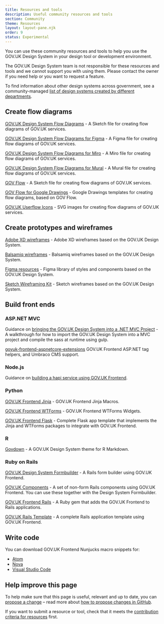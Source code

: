 ```yaml
---
title: Resources and tools
description: Useful community resources and tools
section: Community
theme: Resources
layout: layout-pane.njk
order: 9
status: Experimental
---
```


You can use these community resources and tools to help you use the GOV.UK Design System in your design tool or development environment.

The GOV.UK Design System team is not responsible for these resources and tools and we cannot support you with using them. Please contact the owner if you need help or you want to request a feature.

To find information about other design systems across government, see a community-managed [list of design systems created by different departments](https://github.com/ctdesign/gov-design-systems-list).


## Create flow diagrams

[GOV.UK Design System Flow Diagrams](https://github.com/dashouse/govuk-design-system-flow-diagrams) -
A Sketch file for creating flow diagrams of GOV.UK services.

[GOV.UK Design System Flow Diagrams for Figma](https://github.com/paulmsmith/govuk-designsystem-flow-diagram-figma) -
A Figma file for creating flow diagrams of GOV.UK services.

[GOV.UK Design System Flow Diagrams for Miro](https://github.com/paulmsmith/govuk-designsystem-flow-diagram-miro) -
A Miro file for creating flow diagrams of GOV.UK services.

[GOV.UK Design System Flow Diagrams for Mural](https://github.com/clare-brown/govuk-designsystem-flow-diagram-mural) -
A Mural file for creating flow diagrams of GOV.UK services.

[GOV Flow](https://github.com/charlesrt/gov-flow) -
A Sketch file for creating flow diagrams of GOV.UK services.

[GOV Flow for Google Drawings](https://www.beatnic.co.uk/2019/10/04/google-drawing-template-gov-flow-kit/) -
Google Drawings templates for creating flow diagrams, based on GOV Flow.

[GOV.UK Userflow Icons](https://github.com/alirawashdeh/govuk-userflow-icons) -
SVG images for creating flow diagrams of GOV.UK services.


## Create prototypes and wireframes

[Adobe XD wireframes](https://github.com/SulimanK/gds-adobexd-wireframing-kit) -
Adobe XD wireframes based on the GOV.UK Design System.

[Balsamiq wireframes](https://github.com/enoranidi/govuk-design-system-balsamiq) -
Balsamiq wireframes based on the GOV.UK Design System.

[Figma resources](https://www.figma.com/file/NWuFffKvPQhl3aJ9nKU0p3/GOV.UK-Design-System) -
Figma library of styles and components based on the GOV.UK Design System.

[Sketch Wireframing Kit](https://github.com/dwp/sketch_wireframing_kit) -
Sketch wireframes based on the GOV.UK Design System.


## Build front ends

### ASP.NET MVC

Guidance on [bringing the GOV.UK Design System into a .NET MVC Project](https://github.com/nouriach/compile-gds-runtime-dotnet) -
A walkthrough for how to import the GOV.UK Design System into a MVC project and compile the sass at runtime using gulp.

[govuk-frontend-aspnetcore-extensions](https://github.com/thepensionsregulator/govuk-frontend-aspnetcore-extensions)
GOV.UK Frontend ASP.NET tag helpers, and Umbraco CMS support.

### Node.js

Guidance on [building a hapi service using GOV.UK Frontend](https://github.com/DEFRA/hapi-govuk-examples).


### Python

[GOV.UK Frontend Jinja](https://github.com/LandRegistry/govuk-frontend-jinja) -
GOV.UK Frontend Jinja Macros.

[GOV.UK Frontend WTForms](https://github.com/LandRegistry/govuk-frontend-wtf) -
GOV.UK Frontend WTForms Widgets.

[GOV.UK Frontend Flask](https://github.com/LandRegistry/govuk-frontend-flask) - Complete Flask app template that implements the Jinja and WTForms packages to integrate with GOV.UK Frontend.

### R

[Govdown](https://github.com/ukgovdatascience/govdown) -
A GOV.UK Design System theme for R Markdown.


### Ruby on Rails

[GOV.UK Design System Formbuilder](https://github.com/DFE-Digital/govuk_design_system_formbuilder) -
A Rails form builder using GOV.UK Frontend.

[GOV.UK Components](https://github.com/DFE-Digital/govuk-components) -
A set of non-form Rails components using GOV.UK Frontend. You can use these together with the Design System Formbuilder.

[GOV.UK Frontend Rails](https://github.com/dxw/dxw_govuk_frontend_rails) -
A Ruby gem that adds the GOV.UK Frontend to Rails applications.

[GOV.UK Rails Template](https://github.com/DFE-Digital/rails-template) -
A complete Rails application template using GOV.UK Frontend.



## Write code

You can download GOV.UK Frontend Nunjucks macro snippets for:

- [Atom](https://atom.io/packages/govuk-design-system-snippets)
- [Nova](https://extensions.panic.com/extensions/ca/ca.GOVUKDesignSystemSnippets/)
- [Visual Studio Code](https://marketplace.visualstudio.com/items?itemName=simonwhatley.govuk-design-system-snippets)



## Help improve this page

To help make sure that this page is useful, relevant and up to date, you can [propose a change](https://github.com/alphagov/govuk-design-system/edit/main/src/community/resources-and-tools/index.md) – read more about [how to propose changes in GitHub](/community/propose-a-content-change-using-github/).

If you want to submit a resource or tool, check that it meets the [contribution criteria for resources](/community/contribution-criteria/#developing-a-community-resource-or-tool) first.
